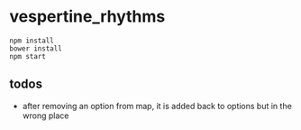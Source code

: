 # vespertine_rhythms

`npm install`  
`bower install`  
`npm start`

## todos  

- after removing an option from map, it is added back to options but in the wrong place
